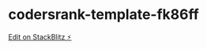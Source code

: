 # codersrank-template-fk86ff

[Edit on StackBlitz ⚡️](https://stackblitz.com/edit/codersrank-template-fk86ff)